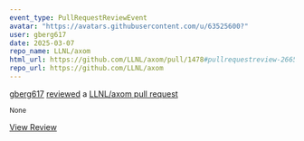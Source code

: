 ```yaml
---
event_type: PullRequestReviewEvent
avatar: "https://avatars.githubusercontent.com/u/63525600?"
user: gberg617
date: 2025-03-07
repo_name: LLNL/axom
html_url: https://github.com/LLNL/axom/pull/1478#pullrequestreview-2665901496
repo_url: https://github.com/LLNL/axom
---
```


<a href='https://github.com/gberg617' target='_blank'>gberg617</a> <a href='https://github.com/LLNL/axom/pull/1478#pullrequestreview-2665901496' target='_blank'>reviewed</a> a <a href='https://github.com/LLNL/axom/pull/1478' target='_blank'>LLNL/axom pull request</a>

<small>None</small>

<a href='https://github.com/LLNL/axom/pull/1478#pullrequestreview-2665901496' target='_blank'>View Review</a>